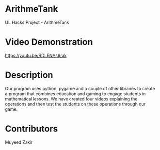 # ArithmeTank
UL Hacks Project - ArithmeTank

# Video Demonstration
https://youtu.be/RDLENAs9rak

# Description
Our program uses python, pygame and a couple of other libraries to create a program that combines education and gaming to engage students in mathematical lessons. We have created four videos explaining the operations and then test the students on these operations through our game.

# Contributors 
Muyeed
Zakir
